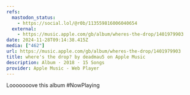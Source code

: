 ```yaml
---
refs:
  mastodon_status:
    - https://social.lol/@r0b/113559816006040654
  external:
    - https://music.apple.com/gb/album/wheres-the-drop/1401979903
date: 2024-11-28T09:14:38.415Z
media: ["462"]
url: https://music.apple.com/gb/album/wheres-the-drop/1401979903
title: where's the drop? by deadmau5 on Apple Music
description: Album · 2018 · 15 Songs
provider: Apple Music - Web Player
---
```


Looooooove this album #NowPlaying
